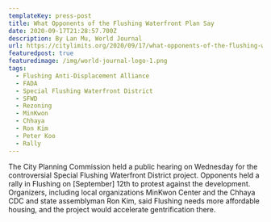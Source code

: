```yaml
---
templateKey: press-post
title: What Opponents of the Flushing Waterfront Plan Say
date: 2020-09-17T21:28:57.700Z
description: By Lan Mu, World Journal
url: https://citylimits.org/2020/09/17/what-opponents-of-the-flushing-waterfront-plan-say/
featuredpost: true
featuredimage: /img/world-journal-logo-1.png
tags:
  - Flushing Anti-Displacement Alliance
  - FADA
  - Special Flushing Waterfront District
  - SFWD
  - Rezoning
  - MinKwon
  - Chhaya
  - Ron Kim
  - Peter Koo
  - Rally
---
```

The City Planning Commission held a public hearing on Wednesday for the controversial Special Flushing Waterfront District project. Opponents held a rally in Flushing on \[September] 12th to protest against the development. Organizers, including local organizations MinKwon Center and the Chhaya CDC and state assemblyman Ron Kim, said Flushing needs more affordable housing, and the project would accelerate gentrification there.